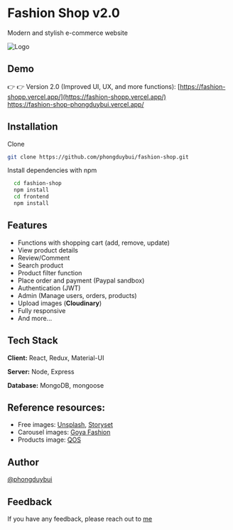 
# Fashion Shop v2.0

Modern and stylish e-commerce website

![Logo](https://res.cloudinary.com/phongbuiduy/image/upload/v1624769545/fashionshop/logo_v327oi.png)



## Demo

:point_right: :point_right: Version 2.0 (Improved UI, UX, and more functions):
[https://fashion-shopp.vercel.app/](https://fashion-shopp.vercel.app/)  
https://fashion-shop-phongduybui.vercel.app/


## Installation 

Clone

```bash
git clone https://github.com/phongduybui/fashion-shop.git
```

Install dependencies with npm

```bash
  cd fashion-shop
  npm install
  cd frontend
  npm install
```
    
## Features

- Functions with shopping cart (add, remove, update)
- View product details
- Review/Comment
- Search product
- Product filter function
- Place order and payment (Paypal sandbox)
- Authentication (JWT)
- Admin (Manage users, orders, products)
- Upload images (**Cloudinary**)
- Fully responsive 
- And more...


## Tech Stack

**Client:** React, Redux, Material-UI

**Server:** Node, Express

**Database:** MongoDB, mongoose

## Reference resources:

- Free images: [Unsplash](http://unsplash.com/), [Storyset](https://storyset.com/)  
- Carousel images: [Goya Fashion](https://goya.everthemes.com/demo-fashion/)  
- Products image: [QOS](https://demo2.wpopal.com/qos/home-8/)




## Author

[@phongduybui](https://github.com/phongduybui)

  
## Feedback

If you have any feedback, please reach out to [me](mailto:buiduyphong921@gmail.com)

  
